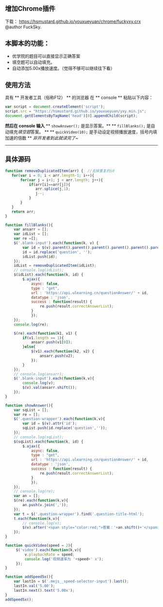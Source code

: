 ## 增加Chrome插件
下载： https://hsmustard.github.io/youxueyuan/chrome/fuckyxy.crx
@author FuckSky.


## 本脚本的功能：
- 优学院的题目可以直接显示正确答案
- 填空题可以自动填充。
- 自动添加5.00x播放速度。（觉得不够可以继续往下看）
<!--more-->
## 使用方法
具有 ** 开发者工具（俗称F12） ** 的浏览器
在 ** console ** 粘贴以下内容：
```javascript
var script = document.createElement('script');
script.src = "https://hsmustard.github.io/youxueyuan/yxy.min.js";
document.getElementsByTagName('head')[0].appendChild(script);
```


**然后在 console 输入**
** `showAnswer();` 是显示答案。**
** `fillBlanks();` 是自动填充*填空题*答案。 **
** `quickVideo(10);` 是手动设定视频播放速度，括号内填加速的倍数 **
*非开发者到此就读完了~*

----------

## 具体源码
```javascript
function removeDuplicatedItem(arr) {  //去掉重复的id
   for(var i = 0; i < arr.length-1; i++){
       for(var j = i+1; j < arr.length; j++){
           if(arr[i]==arr[j]){
              arr.splice(j,1);
              j--;
           }
       }
   }
   return arr;
}

function fillBlanks(){
	var ansarr = [];
	var idList = [];
	var re =[];
	$('.blank-input').each(function(k, v) {
	    var id = $(v).parent().parent().parent().parent().parent().parent().parent().attr('id');
	    id = id.replace('question', '');
	    idList.push(id);
	});
	idList = removeDuplicatedItem(idList);
	// console.log(idList);
	$(idList).each(function(k, id) {
		$.ajax({
			async: false,
			type : "get",
			url : 'https://api.ulearning.cn/questionAnswer/' + id,
			datatype : 'json',
			success : function(result) {
				re.push(result.correctAnswerList);
			}
			});
	});
	console.log(re);

	$(re).each(function(k1, v1) {
		if(v1.length == 1){
			ansarr.push(v1[0]);
		}else{
			$(v1).each(function(k2, v2) {
				ansarr.push(v2);
			});
		}
	});
	// console.log(ansarr);
	$('.blank-input').each(function(k,v){
		console.log(v);
		$(v).val(ansarr.shift());
	});
}

function showAnswer(){
	var sqList = [];
	var re = [];
	$('.question-wrapper').each(function(k,v){
		var id = $(v).attr('id');
		sqList.push(id.replace('question',''));
	});
	// console.log(sqList);
	$(sqList).each(function(k, id) {
		$.ajax({
			async: false,
			type : "get",
			url : 'https://api.ulearning.cn/questionAnswer/' + id,
			datatype : 'json',
			success : function(result) {
				re.push(result.correctAnswerList);
			}
			});
	});
	// console.log(re);
	var an = [];
	$(re).each(function(k,v){
		an.push(v.join(','));
	});
	var t = $('.question-wrapper').find('.question-title-html');
	t.each(function(k,v){
		// console.log(v);
		$(v).after('<span style="color:red;">答案：'+an.shift()+'</span>');
	});
}

function quickVideo(speed = 2){
     $('video').each(function(k,v){
         v.playbackRate = speed;
         console.log('视频速率为 '+speed+' x');
     });
}

function addSpeed5x(){
    var lastIn = $('.mejs__speed-selector-input').last();
    lastIn.val('5.00');
    lastIn.next().text('5.00x');
}
addSpeed5x();
```
